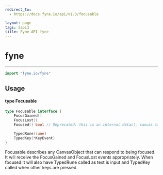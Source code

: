 ```yaml
---
redirect_to:
  - https://docs.fyne.io/api/v1.3/focusable

layout: page
tags: [api]
title: Fyne API fyne
---
```



# fyne
---
```go
import "fyne.io/fyne"
```

## Usage

#### type Focusable

```go
type Focusable interface {
	FocusGained()
	FocusLost()
	Focused() bool // Deprecated: this is an internal detail, canvas tracks current focused object

	TypedRune(rune)
	TypedKey(*KeyEvent)
}
```

Focusable describes any CanvasObject that can respond to being focused. It will receive the FocusGained and FocusLost events appropriately. When focused it will also have TypedRune called as text is input and TypedKey called when other keys are pressed.

